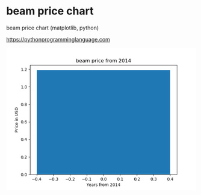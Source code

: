 # beam price chart 

beam price chart (matplotlib, python)

https://pythonprogramminglanguage.com

<img src='chart.png'>
